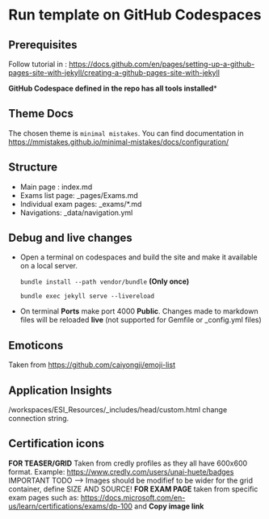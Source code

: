 # Run template on GitHub Codespaces

## Prerequisites
Follow tutorial in : https://docs.github.com/en/pages/setting-up-a-github-pages-site-with-jekyll/creating-a-github-pages-site-with-jekyll

**GitHub Codespace defined in the repo has all tools installed***

## Theme Docs
The chosen theme is `minimal mistakes`. You can find documentation in https://mmistakes.github.io/minimal-mistakes/docs/configuration/ 

## Structure

- Main page : index.md
- Exams list page: _pages/Exams.md
- Individual exam pages: _exams/*.md
- Navigations: _data/navigation.yml


## Debug and live changes

- Open a terminal on codespaces and build the site and make it available on a local server.

    ```bundle install --path vendor/bundle``` **(Only once)**


    ```bundle exec jekyll serve --livereload```

- On terminal **Ports**  make port 4000 **Public**. Changes made to markdown files will be reloaded **live** (not supported for Gemfile or _config.yml files)

## Emoticons
Taken from https://github.com/caiyongji/emoji-list

## Application Insights

/workspaces/ESI_Resources/_includes/head/custom.html change connection string.

## Certification icons
**FOR TEASER/GRID** Taken from credly profiles as they all have 600x600 format. Example: https://www.credly.com/users/unai-huete/badges
IMPORTANT TODO --> Images should be modifief to be wider for the grid container, define SIZE AND SOURCE!
**FOR EXAM PAGE** taken from specific exam pages such as: https://docs.microsoft.com/en-us/learn/certifications/exams/dp-100 and **Copy image link**
 